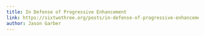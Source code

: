 ```yaml
---
title: In Defense of Progressive Enhancement
link: https://sixtwothree.org/posts/in-defense-of-progressive-enhancement
author: Jason Garber
---
```

